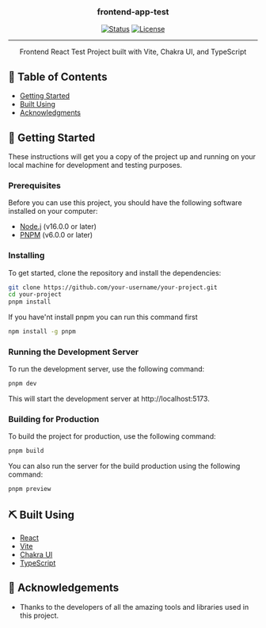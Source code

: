 <h3 align="center">frontend-app-test</h3>

<div align="center">

[![Status](https://img.shields.io/badge/status-active-success.svg)]()
[![License](https://img.shields.io/badge/license-MIT-blue.svg)](/LICENSE)

</div>

---

<p align="center"> Frontend React Test Project built with Vite, Chakra UI, and TypeScript
    <br> 
</p>

## 📝 Table of Contents

- [Getting Started](#getting_started)
- [Built Using](#built_using)
- [Acknowledgments](#acknowledgement)

## 🏁 Getting Started <a name = "getting_started"></a>

These instructions will get you a copy of the project up and running on your local machine for development and testing purposes.

### Prerequisites

Before you can use this project, you should have the following software installed on your computer:

- [Node.j](https://nodejs.org) (v16.0.0 or later)
- [PNPM](https://pnpm.io) (v6.0.0 or later)

### Installing

To get started, clone the repository and install the dependencies:

```bash
git clone https://github.com/your-username/your-project.git
cd your-project
pnpm install
```

If you have'nt install pnpm you can run this command first

```bash
npm install -g pnpm
```

### Running the Development Server

To run the development server, use the following command:

```bash
pnpm dev
```

This will start the development server at http://localhost:5173.

### Building for Production

To build the project for production, use the following command:

```bash
pnpm build
```

You can also run the server for the build production using the following command:

```bash
pnpm preview
```

## ⛏️ Built Using <a name = "built_using"></a>

- [React](https://react.dev/)
- [Vite](https://vitejs.dev/)
- [Chakra UI](https://chakra-ui.com/)
- [TypeScript](https://www.typescriptlang.org/)

## 🎉 Acknowledgements <a name = "acknowledgement"></a>

- Thanks to the developers of all the amazing tools and libraries used in this project.
